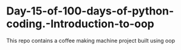 # Day-15-of-100-days-of-python-coding.-Introduction-to-oop
This repo contains a coffee making machine project built using oop
